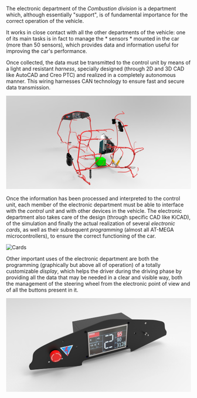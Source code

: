 The electronic department of the *Combustion division* is a department which, although essentially "support", is of fundamental importance for the correct operation of the vehicle.

It works in close contact with all the other departments of the vehicle: one of its main tasks is in fact to manage the * sensors * mounted in the car (more than 50 sensors), which provides data and information useful for improving the car's performance.

Once collected, the data must be transmitted to the control unit by means of a light and resistant *harness*, specially designed (through 2D and 3D CAD like AutoCAD and Creo PTC) and realized in a completely autonomous manner. This wiring harnesses CAN technology to ensure fast and secure data transmission.

<img src="/images/posts/2018/09/13/cablaggio.jpg" alt="Wiring" style="width: 850px;"/>

Once the information has been processed and interpreted to the control unit, each member of the electronic department must be able to interface with the *control unit* and with other devices in the vehicle.
The electronic department also takes care of the design (through specific CAD like KiCAD), of the simulation and finally the actual realization of several *electronic cards*, as well as their subsequent *programming* (almost all AT-MEGA microcontrollers), to ensure the correct functioning of the car.

<img src="/images/posts/2018/09/13/schede.jpg" alt="Cards" style="width: 850px;"/>

Other important uses of the electronic department are both the programming (graphically but above all of operation) of a totally customizable *display*, which helps the driver during the driving phase by providing all the data that may be needed in a clear and visible way, both the management of the steering wheel from the electronic point of view and of all the buttons present in it.

<img src="/images/posts/2018/09/13/display.jpg" alt="Display" style="width: 850px;"/>